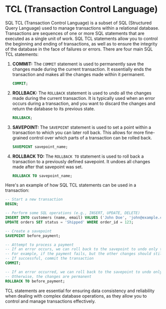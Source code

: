 # TCL  (**Transaction Control Language**)

SQL TCL (Transaction Control Language) is a subset of SQL (Structured Query Language) used to manage transactions within a relational database. Transactions are sequences of one or more SQL statements that are executed as a single unit of work. SQL TCL statements allow you to control the beginning and ending of transactions, as well as to ensure the integrity of the database in the face of failures or errors. There are four main SQL TCL statements:

1. **COMMIT:** The `COMMIT` statement is used to permanently save the changes made during the current transaction. It essentially ends the transaction and makes all the changes made within it permanent.

   ```sql
   COMMIT;
   ```

2. **ROLLBACK:** The `ROLLBACK` statement is used to undo all the changes made during the current transaction. It is typically used when an error occurs during a transaction, and you want to discard the changes and return the database to its previous state.

   ```sql
   ROLLBACK;
   ```

3. **SAVEPOINT:** The `SAVEPOINT` statement is used to set a point within a transaction to which you can later roll back. This allows for more fine-grained control over which parts of a transaction can be rolled back.

   ```sql
   SAVEPOINT savepoint_name;
   ```

4. **ROLLBACK TO:** The `ROLLBACK TO` statement is used to roll back a transaction to a previously defined savepoint. It undoes all changes made after that savepoint was set.

   ```sql
   ROLLBACK TO savepoint_name;
   ```

Here's an example of how SQL TCL statements can be used in a transaction:

```sql
-- Start a new transaction
BEGIN;

-- Perform some SQL operations (e.g., INSERT, UPDATE, DELETE)
INSERT INTO customers (name, email) VALUES ('John Doe', 'john@example.com');
UPDATE orders SET status = 'Shipped' WHERE order_id = 123;

-- Create a savepoint
SAVEPOINT before_payment;

-- Attempt to process a payment
-- If an error occurs, we can roll back to the savepoint to undo only this part of the transaction
-- For example, if the payment fails, but the other changes should still be saved
-- If successful, commit the transaction
COMMIT;

-- If an error occurred, we can roll back to the savepoint to undo only the payment
-- Otherwise, the changes are permanent
ROLLBACK TO before_payment;
```

TCL statements are essential for ensuring data consistency and reliability when dealing with complex database operations, as they allow you to control and manage transactions effectively.